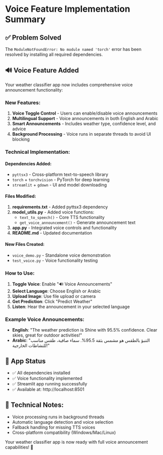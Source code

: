 # Voice Feature Implementation Summary

## ✅ Problem Solved
The `ModuleNotFoundError: No module named 'torch'` error has been resolved by installing all required dependencies.

## 🔊 Voice Feature Added
Your weather classifier app now includes comprehensive voice announcement functionality:

### New Features:
1. **Voice Toggle Control** - Users can enable/disable voice announcements
2. **Multilingual Support** - Voice announcements in both English and Arabic
3. **Smart Announcements** - Includes weather type, confidence level, and advice
4. **Background Processing** - Voice runs in separate threads to avoid UI blocking

### Technical Implementation:

#### Dependencies Added:
- `pyttsx3` - Cross-platform text-to-speech library
- `torch` + `torchvision` - PyTorch for deep learning
- `streamlit` + `gdown` - UI and model downloading

#### Files Modified:
1. **requirements.txt** - Added pyttsx3 dependency
2. **model_utils.py** - Added voice functions:
   - `text_to_speech()` - Core TTS functionality
   - `get_voice_announcement()` - Generate announcement text
3. **app.py** - Integrated voice controls and functionality
4. **README.md** - Updated documentation

#### New Files Created:
- `voice_demo.py` - Standalone voice demonstration
- `test_voice.py` - Voice functionality testing

### How to Use:
1. **Toggle Voice**: Enable "🔊 Voice Announcements" 
2. **Select Language**: Choose English or Arabic
3. **Upload Image**: Use file upload or camera
4. **Get Prediction**: Click "Predict Weather"
5. **Listen**: Hear the announcement in your selected language

### Example Voice Announcements:
- **English**: "The weather prediction is Shine with 95.5% confidence. Clear skies, great for outdoor activities!"
- **Arabic**: "التنبؤ بالطقس هو مشمس بثقة 95.5%. سماء صافية، طقس مناسب للنشاطات الخارجية!"

## 🚀 App Status
- ✅ All dependencies installed
- ✅ Voice functionality implemented  
- ✅ Streamlit app running successfully
- ✅ Available at: http://localhost:8501

## 🔧 Technical Notes:
- Voice processing runs in background threads
- Automatic language detection and voice selection
- Fallback handling for missing TTS voices
- Cross-platform compatibility (Windows/Mac/Linux)

Your weather classifier app is now ready with full voice announcement capabilities! 🎉
